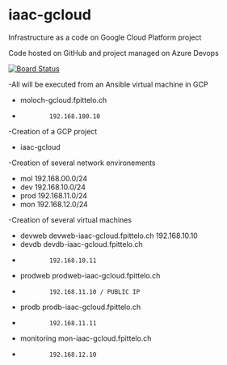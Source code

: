 # iaac-gcloud
Infrastructure as a code on Google Cloud Platform project

Code hosted on GitHub and project managed on Azure Devops

[![Board Status](https://dev.azure.com/fpittelodevops/68bebcdf-c7f5-4e9a-aaaa-997b9b1c408c/1f813d3f-b365-49ec-a0a9-4e947e667dd8/_apis/work/boardbadge/84868457-8361-4ab7-93c6-c5da4a6446f2)](https://dev.azure.com/fpittelodevops/68bebcdf-c7f5-4e9a-aaaa-997b9b1c408c/_boards/board/t/1f813d3f-b365-49ec-a0a9-4e947e667dd8/Microsoft.RequirementCategory/)

-All will be executed from an Ansible virtual machine in GCP
  - moloch-gcloud.fpittelo.ch
  -             192.168.100.10
-Creation of a GCP project
  - iaac-gcloud

-Creation of several network environements
  - mol         192.168.00.0/24
  - dev         192.168.10.0/24
  - prod        192.168.11.0/24
  - mon         192.168.12.0/24

-Creation of several virtual machines
  - devweb      devweb-iaac-gcloud.fpittelo.ch
                192.168.10.10
  - devdb       devdb-iaac-gcloud.fpittelo.ch
  -             192.168.10.11
  - prodweb     prodweb-iaac-gcloud.fpittelo.ch
  -             192.168.11.10 / PUBLIC IP
  - prodb       prodb-iaac-gcloud.fpittelo.ch
  -             192.168.11.11
  - monitoring  mon-iaac-gcloud.fpittelo.ch
  -             192.168.12.10
